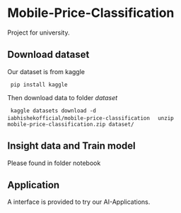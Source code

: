 # Mobile-Price-Classification
Project for university.


## Download dataset

Our dataset is from kaggle

<code> pip install kaggle </code>

Then download data to folder *dataset*

<code> kaggle datasets download -d iabhishekofficial/mobile-price-classification </code>
<code> unzip mobile-price-classification.zip dataset/ </code>


## Insight data and Train model

Please found in folder notebook

## Application

A interface is provided to try our AI-Applications.